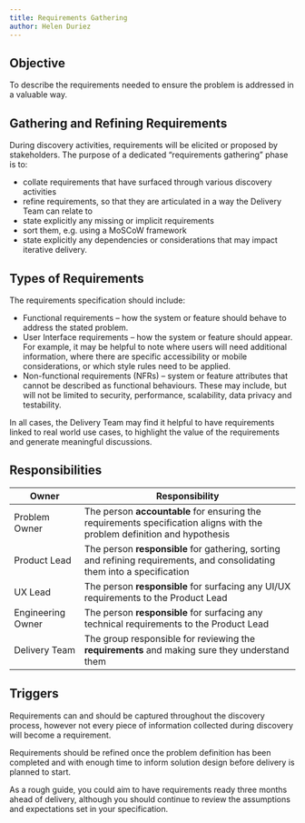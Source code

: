 ```yaml
---
title: Requirements Gathering
author: Helen Duriez
---
```


## Objective

To describe the requirements needed to ensure the problem is addressed in a valuable way. 

## Gathering and Refining Requirements
During discovery activities, requirements will be elicited or proposed by stakeholders. The purpose of a dedicated “requirements gathering” phase is to:
- collate requirements that have surfaced through various discovery activities
- refine requirements, so that they are articulated in a way the Delivery Team can relate to
- state explicitly any missing or implicit requirements
- sort them, e.g. using a MoSCoW framework
- state explicitly any dependencies or considerations that may impact iterative delivery.
 
## Types of Requirements

The requirements specification should include:

- Functional requirements – how the system or feature should behave to address the stated problem.
- User Interface requirements – how the system or feature should appear. For example, it may be helpful to note where users will need additional information, where there are specific accessibility or mobile considerations, or which style rules need to be applied.
- Non-functional requirements (NFRs) – system or feature attributes that cannot be described as functional behaviours. These may include, but will not be limited to security, performance, scalability, data privacy and testability.
  
In all cases, the Delivery Team may find it helpful to have requirements linked to real world use cases, to highlight the value of the requirements and generate meaningful discussions. 

## Responsibilities

| Owner | Responsibility |
| - | - |
| Problem Owner         | The person **accountable** for ensuring the requirements specification aligns with the problem definition and hypothesis |
| Product Lead          | The person **responsible** for gathering, sorting and refining requirements, and consolidating them into a specification |
| UX Lead               | The person **responsible** for surfacing any UI/UX requirements to the Product Lead |
| Engineering Owner      | The person **responsible** for surfacing any technical requirements to the Product Lead |
| Delivery Team         | The group responsible for reviewing the **requirements** and making sure they understand them |
 
## Triggers

Requirements can and should be captured throughout the discovery process, however not every piece of information collected during discovery will become a requirement.

Requirements should be refined once the problem definition has been completed and with enough time to inform solution design before delivery is planned to start.

As a rough guide, you could aim to have requirements ready three months ahead of delivery, although you should continue to review the assumptions and expectations set in your specification. 